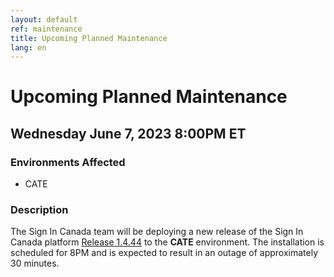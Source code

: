 ```yaml
---
layout: default
ref: maintenance
title: Upcoming Planned Maintenance
lang: en
---
```

# Upcoming Planned Maintenance

## Wednesday June 7, 2023 8:00PM ET

### Environments Affected

* CATE

### Description

The Sign In Canada team will be deploying a new release of the Sign In Canada platform
[Release 1.4.44](https://github.com/sign-in-canada/Acceptance-Platform/releases/tag/v1.4.44)
to the **CATE** environment. The installation is scheduled for 8PM
and is expected to result in an outage of approximately 30 minutes.

